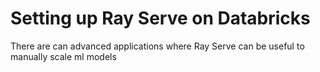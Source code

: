 # Setting up Ray Serve on Databricks

There are can advanced applications where Ray Serve can be useful to manually scale ml models

